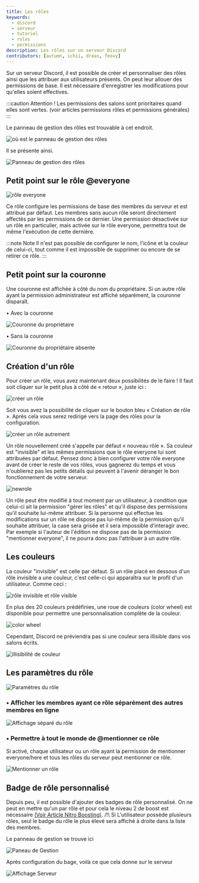 ```yaml
---
title: Les rôles
keywords:
  - discord
  - serveur
  - tutoriel
  - roles
  - permissions
description: Les rôles sur un serveur Discord
contributors: [autumn, ichii, dreas, feoxy]
---
```


Sur un serveur Discord, il est possible de créer et personnaliser des rôles ainsi que les attribuer aux utilisateurs présents.
On peut leur allouer des permissions de base.
Il est nécessaire d'enregistrer les modifications pour qu'elles soient effectives.

:::caution Attention !
Les permissions des salons sont prioritaires quand elles sont vertes. (voir articles permissions rôles et permissions générales)
:::

Le panneau de gestion des rôles est trouvable à cet endroit.

![où est le panneau de gestion des rôles](https://i.discord.fr/89gp.png)

Il se présente ainsi.

![Panneau de gestion des rôles](https://i.discord.fr/CFJY.png)


## Petit point sur le rôle @everyone

![rôle everyone](https://i.discord.fr/HVd.png)

Ce rôle configure les permissions de base des membres du serveur et est attribué par défaut. Les membres sans aucun rôle seront directement affectés par les permissions de ce dernier. Une permission désactivée sur un rôle en particulier, mais activée sur le rôle everyone, permettra tout de même l'exécution de cette dernière.

:::note Note
Il n'est pas possible de configurer le nom, l'icône et la couleur de celui-ci, tout comme il est impossible de supprimer ou encore de se retirer ce rôle.
::: 


## Petit point sur la couronne

Une couronne est affichée à côté du nom du propriétaire.
Si un autre rôle ayant la permission administrateur est affiché séparément, la couronne disparaît.

• Avec la couronne

![Couronne du propriétaire](https://i.discord.fr/75f7.png)

• Sans la couronne 

![Couronne du propriétaire absente](https://i.discord.fr/xiTu.png)

## Création d'un rôle
Pour créer un rôle, vous avez maintenant deux possibilités de le faire ! Il faut soit cliquer sur le petit plus à côté de « retour », juste ici :

![créer un rôle](https://i.discord.fr/Oc7f.png) 

Soit vous avez la possibilité de cliquer sur le bouton bleu « Création de rôle ». Après cela vous serez redirigé vers la page des rôles pour la configuration.

![créer un rôle autrement](https://i.discord.fr/QqbC.png)

Un rôle nouvellement créé s'appelle par défaut « nouveau rôle ». Sa couleur est "invisible" et les mêmes permissions que le rôle everyone lui sont attribuées par défaut. Pensez donc à bien configurer votre rôle everyone avant de créer le reste de vos rôles, vous gagnerez du temps et vous n'oublierez pas les petits détails qui peuvent à l'avenir déranger le bon fonctionnement de votre serveur.

![newrole](https://i.discord.fr/AbWQ.png)

Un rôle peut être modifié à tout moment par un utilisateur, à condition que celui-ci ait la permission "gérer les rôles" et qu'il dispose des permissions qu'il souhaite lui-même attribuer. Si la personne qui effectue les modifications sur un rôle ne dispose pas lui-même de la permission qu'il souhaite attribuer, la case sera grisée et il sera impossible d'interagir avec. Par exemple si l'auteur de l'édition ne dispose pas de la permission "mentionner everyone", il ne pourra donc pas l'attribuer à un autre rôle.


## Les couleurs
La couleur "invisible" est celle par défaut. Si un rôle placé en dessous d'un rôle invisible a une couleur, c'est celle-ci qui apparaîtra sur le profil d'un utilisateur. Comme ceci :

![rôle invisible et rôle visible](https://i.discord.fr/cnM8.png)

En plus des 20 couleurs prédéfinies, une roue de couleurs (color wheel) est disponible pour permettre une personnalisation complète de la couleur.

![color wheel](https://i.discord.fr/BZ8z.png)

Cependant, Discord ne préviendra pas si une couleur sera illisible dans vos salons écrits.

![illisibilité de couleur](https://i.discord.fr/FaQ4.png)


## Les paramètres du rôle

![Paramètres du rôle](https://i.discord.fr/jvn.png)

### • Afficher les membres ayant ce rôle séparément des autres membres en ligne

![Affichage séparé du rôle](https://i.discord.fr/xiTu.png)

### • Permettre à tout le monde de @mentionner ce rôle
Si activé, chaque utilisateur ou un rôle ayant la permission de mentionner everyone/here et tous les rôles du serveur peut mentionner ce rôle.

![Mentionner un rôle](https://i.discord.fr/iRI.png)

## Badge de rôle personnalisé 

Depuis peu, il est possible d'ajouter des badges de rôle personnalisé. On ne peut en mettre qu'un par rôle et pour cela le niveau 2 de boost est nécessaire [(Voir Article Nitro Boosting)](https://discord.fr/wiki/nitro-jeux/boost-serveur/boost/). /!\ Si L'utilisateur possède plusieurs rôles, seul le badge du rôle le plus élevé sera affiché à droite dans la liste des membres.

Le panneau de gestion se trouve ici 

![Paneau de Gestion](https://i.discord.fr/veaf.png)

Après configuration du bage, voilà ce que cela donne sur le serveur

![Affichage Serveur](https://i.discord.fr/ey8T.png)

